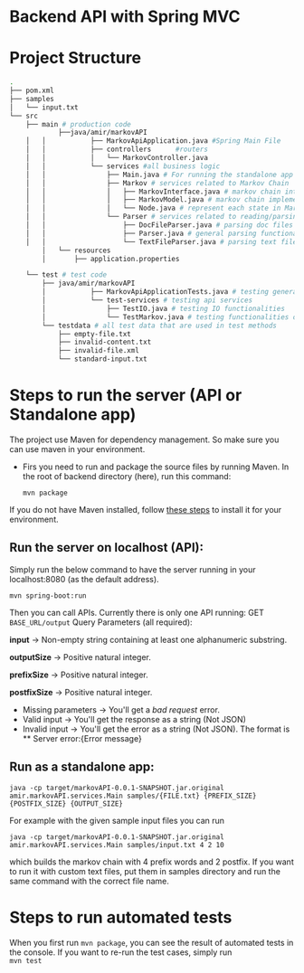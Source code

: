 # Backend API with Spring MVC 


# Project Structure
```bash
.
├── pom.xml
├── samples
│   └── input.txt
└── src
    ├── main # production code
            ├──java/amir/markovAPI
    │   │           ├── MarkovApiApplication.java #Spring Main File
    │   │           ├── controllers      #routers
    │   │           │   └── MarkovController.java 
    │   │           └── services #all business logic
    │   │               ├── Main.java # For running the standalone app
    │   │               ├── Markov # services related to Markov Chain
    │   │               │   ├── MarkovInterface.java # markov chain interface
    │   │               │   ├── MarkovModel.java # markov chain implementation
    │   │               │   └── Node.java # represent each state in Markov chain
    │   │               └── Parser # services related to reading/parsing files
    │   │                   ├── DocFileParser.java # parsing doc files
    │   │                   ├── Parser.java # general parsing functionalities
    │   │                   └── TextFileParser.java # parsing text files
        │   └── resources
        │       ├── application.properties

    └── test # test code
        ├── java/amir/markovAPI
        │           ├── MarkovApiApplicationTests.java # testing general functionalities of spring
        │           └── test-services # testing api services
        │               ├── TestIO.java # testing IO functionalities
        │               └── TestMarkov.java # testing functionalities of markov chain
        └── testdata # all test data that are used in test methods
            ├── empty-file.txt
            ├── invalid-content.txt
            ├── invalid-file.xml
            └── standard-input.txt
```  

# Steps to run the server (API or Standalone app)

The project use Maven for dependency management. So make sure you can use maven in your environment.

- Firs you need to run and package the source files by running Maven. In the root of backend directory (here), run this command:
  ```
  mvn package
  ```
If you do not have Maven installed, follow [these steps](https://maven.apache.org/install.html) to install it for your environment.

## Run the server on localhost (API):
  Simply run the below command to have the server running in your localhost:8080 (as the default address).
  ```
  mvn spring-boot:run
  ```
  Then you can call APIs. Currently there is only one API running:
  GET ```BASE_URL/output```
  Query Parameters (all required):
  
  **input** -> Non-empty string containing at least one alphanumeric substring.

  **outputSize** -> Positive natural integer.

  **prefixSize** -> Positive natural integer.

  **postfixSize** -> Positive natural integer.

  - Missing parameters -> You'll get a *bad request* error.
  - Valid input -> You'll get the response as a string (Not JSON)
  - Invalid input -> You'll get the error as a string (Not JSON). The format is ** Server error:{Error message}

## Run as a standalone app:
  ```
  java -cp target/markovAPI-0.0.1-SNAPSHOT.jar.original amir.markovAPI.services.Main samples/{FILE.txt} {PREFIX_SIZE} {POSTFIX_SIZE} {OUTPUT_SIZE}
  ```
  For example with the given sample input files you can run 
  ```
  java -cp target/markovAPI-0.0.1-SNAPSHOT.jar.original amir.markovAPI.services.Main samples/input.txt 4 2 10
  ```
  which builds the markov chain with 4 prefix words and 2 postfix. If you want to run it with custom text files, put them in samples directory and run the same command with the correct file name. 


# Steps to run automated tests
When you first run ```mvn package```, you can see the result of automated tests in the console. If you want to re-run the test cases, simply run  
```mvn test```
